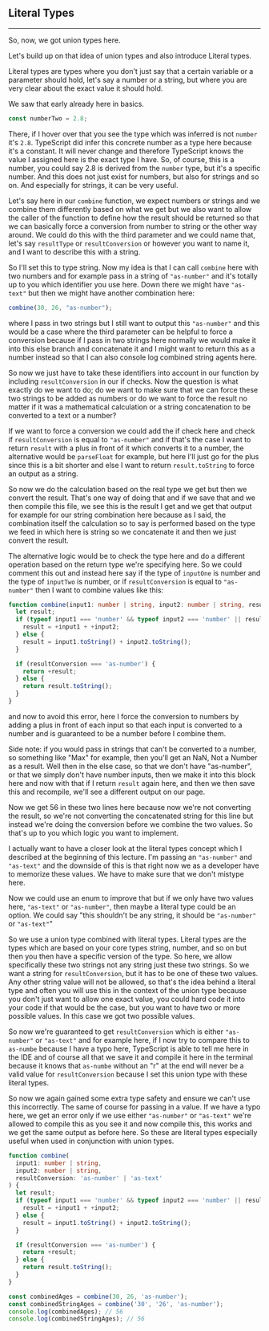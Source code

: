 ## Literal Types

---

So, now, we got union types here.

Let's build up on that idea of union types and also introduce Literal types.

Literal types are types where you don't just say that a certain variable or a parameter should hold, let's say a number or a string, but where you are very clear about the exact value it should hold.

We saw that early already here in basics.

```typescript
const numberTwo = 2.8;
```

There, if I hover over that you see the type which was inferred is not `number` it's `2.8`. TypeScript did infer this concrete number as a type here because it's a constant. It will never change and therefore TypeScript knows the value I assigned here is the exact type I have. So, of course, this is a number, you could say 2.8 is derived from the `number` type, but it's a specific number. And this does not just exist for numbers, but also for strings and so on. And especially for strings, it can be very useful.

Let's say here in our `combine` function, we expect numbers or strings and we combine them differently based on what we get but we also want to allow the caller of the function to define how the result should be returned so that we can basically force a conversion from number to string or the other way around. We could do this with the third parameter and we could name that, let's say `resultType` or `resultConversion` or however you want to name it, and I want to describe this with a string.

So I'll set this to type string. Now my idea is that I can call `combine` here with two numbers and for example pass in a string of `"as-number"` and it's totally up to you which identifier you use here. Down there we might have `"as-text"` but then we might have another combination here:

```typescript
combine(30, 26, "as-number");
```

where I pass in two strings but I still want to output this `"as-number"` and this would be a case where the third parameter can be helpful to force a conversion because if I pass in two strings here normally we would make it into this else branch and concatenate it and I might want to return this as a number instead so that I can also console log combined string agents here.

So now we just have to take these identifiers into account in our function by including `resultConversion` in our if checks. Now the question is what exactly do we want to do; do we want to make sure that we can force these two strings to be added as numbers or do we want to force the result no matter if it was a mathematical calculation or a string concatenation to be converted to a text or a number?

If we want to force a conversion we could add the if check here and check if `resultConversion` is equal to `"as-number"` and if that's the case I want to return `result` with a plus in front of it which converts it to a number, the alternative would be `parseFloat` for example, but here I'll just go for the plus since this is a bit shorter and else I want to return `result.toString` to force an output as a string.

So now we do the calculation based on the real type we get but then we convert the result. That's one way of doing that and if we save that and we then compile this file, we see this is the result I get and we get that output for example for our string combination here because as I said, the combination itself the calculation so to say is performed based on the type we feed in which here is string so we concatenate it and then we just convert the result.

The alternative logic would be to check the type here and do a different operation based on the return type we're specifying here. So we could comment this out and instead here say if the type of `inputOne` is number and the type of `inputTwo` is number, or if `resultConversion` is equal to `"as-number"` then I want to combine values like this:

```typescript
function combine(input1: number | string, input2: number | string, resultConversion: 'as-number' | 'as-text') {
  let result;
  if (typeof input1 === 'number' && typeof input2 === 'number' || resultConversion === 'as-number') {
    result = +input1 + +input2;
  } else {
    result = input1.toString() + input2.toString();
  }

  if (resultConversion === 'as-number') {
    return +result;
  } else {
    return result.toString();
  }
}
```

and now to avoid this error, here I force the conversion to numbers by adding a plus in front of each input so that each input is converted to a number and is guaranteed to be a number before I combine them.

Side note: if you would pass in strings that can't be converted to a number, so something like "Max" for example, then you'll get an NaN, Not a Number as a result. Well then in the else case, so that we don't have "as-number", or that we simply don't have number inputs, then we make it into this block here and now with that if I return `result` again here, and then we then save this and recompile, we'll see a different output on our page.

Now we get 56 in these two lines here because now we're not converting the result, so we're not converting the concatenated string for this line but instead we're doing the conversion before we combine the two values. So that's up to you which logic you want to implement.

I actually want to have a closer look at the literal types concept which I described at the beginning of this lecture. I'm passing an `"as-number"` and `"as-text"` and the downside of this is that right now we as a developer have to memorize these values. We have to make sure that we don't mistype here.

Now we could use an enum to improve that but if we only have two values here, `"as-text"` or `"as-number"`, then maybe a literal type could be an option. We could say "this shouldn't be any string, it should be `"as-number"` or `"as-text"`"

So we use a union type combined with literal types. Literal types are the types which are based on your core types string, number, and so on but then you then have a specific version of the type. So here, we allow specifically these two strings not any string just these two strings. So we want a string for `resultConversion`, but it has to be one of these two values. Any other string value will not be allowed, so that's the idea behind a literal type and often you will use this in the context of the union type because you don't just want to allow one exact value, you could hard code it into your code if that would be the case, but you want to have two or more possible values. In this case we got two possible values.

So now we're guaranteed to get `resultConversion` which is either `"as-number"` or `"as-text"` and for example here, if I now try to compare this to `as-numbe` because I have a typo here, TypeScript is able to tell me here in the IDE and of course all that we save it and compile it here in the terminal because it knows that `as-numbe` without an "r" at the end will never be a valid value for `resultConversion` because I set this union type with these literal types.

So now we again gained some extra type safety and ensure we can't use this incorrectly. The same of course for passing in a value. If we have a typo here, we get an error only if we use either `"as-number"` or `"as-text"` we're allowed to compile this as you see it and now compile this, this works and we get the same output as before here. So these are literal types especially useful when used in conjunction with union types.

```typescript
function combine(
  input1: number | string,
  input2: number | string,
  resultConversion: 'as-number' | 'as-text'
) {
  let result;
  if (typeof input1 === 'number' && typeof input2 === 'number' || resultConversion === 'as-number') {
    result = +input1 + +input2;
  } else {
    result = input1.toString() + input2.toString();
  }

  if (resultConversion === 'as-number') {
    return +result;
  } else {
    return result.toString();
  }
}

const combinedAges = combine(30, 26, 'as-number');
const combinedStringAges = combine('30', '26', 'as-number');
console.log(combinedAges); // 56
console.log(combinedStringAges); // 56
```

